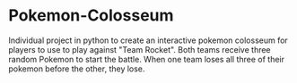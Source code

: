 # Pokemon-Colosseum
Individual project in python to create an interactive pokemon colosseum for players to use to play against "Team Rocket". Both teams receive three random Pokemon to start the battle. When one team loses all three of their pokemon before the other, they lose. 

